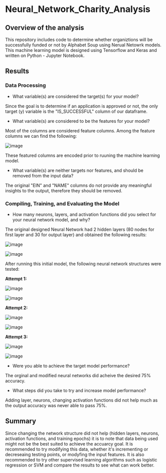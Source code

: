 # Neural_Network_Charity_Analysis

## Overview of the analysis
This repository includes code to determine whether organiztions will be successfully funded or not by Alphabet Soup using Nerual Netowrk models. This machine learning model is designed using Tensorflow and Keras and written on Python - Jupyter Notebook.

## Results

### Data Processing

- What variable(s) are considered the target(s) for your model?

Since the goal is to determine if an application is approved or not, the only target (y) variable is the "IS_SUCCESSFUL" column of our dataframe.

- What variable(s) are considered to be the features for your model?

Most of the columns are considered feature columns. Among the feature columns we can find the following:

![image](https://user-images.githubusercontent.com/20058842/195754605-7d16680c-65f5-4701-b86a-88fa79d003c9.png)


These featured columns are encoded prior to ruuning the machine learning model.

- What variable(s) are neither targets nor features, and should be removed from the input data?

The original "EIN" and "NAME" columns do not provide any meaningful insights to the output, therefore they should be removed.

### Compiling, Training, and Evaluating the Model

- How many neurons, layers, and activation functions did you select for your neural network model, and why?

The original designed Neural Network had 2 hidden layers (80 nodes for first layer and 30 for output layer) and obtained the following results:

![image](https://user-images.githubusercontent.com/20058842/195754796-f5d625dc-c51f-4069-bdc7-1345f81dd734.png)

![image](https://user-images.githubusercontent.com/20058842/195754842-e172f8bf-cacb-4ff6-a82f-d82cea2b8196.png)

After running this initial model, the following neural network structures were tested:

**Attempt 1:**

![image](https://user-images.githubusercontent.com/20058842/195755139-f47d53e5-ab90-49e9-aa13-60b1021834f1.png)

![image](https://user-images.githubusercontent.com/20058842/195755182-c9ad7816-f653-4b87-b0e2-3eba61e83d81.png)

**Attempt 2:**

![image](https://user-images.githubusercontent.com/20058842/195755270-e491a388-a943-4f02-a5a3-1da322cc0a5c.png)

![image](https://user-images.githubusercontent.com/20058842/195755311-15752b63-eae7-48ff-a7ee-43f6358b374f.png)

**Attempt 3:**

![image](https://user-images.githubusercontent.com/20058842/195755391-d5c0fa97-9961-4eca-93c4-bf27697d1a4d.png)

![image](https://user-images.githubusercontent.com/20058842/195755426-9f076d26-4392-40e8-8ce5-fed3a7323b8c.png)

- Were you able to achieve the target model performance?

The orginal and modified neural networks did acheive the desired 75% accuracy. 

- What steps did you take to try and increase model performance?

Adding layer, neurons, changing activation functions did not help much as the output accuracy was never able to pass 75%.

## Summary

Since changing the network structure did not help (hidden layers, neurons, activation functions, and training epochs) it is to note that data being used might not be the best suited to achieve the accuarcy goal. It is recommended to try modifying this data, whether it's incrementing or decreseaing testing points, or modyfing the input features. It is also recommended to try other supervised learning algorithms such as logistic regression or SVM and compare the results to see what can work better.
